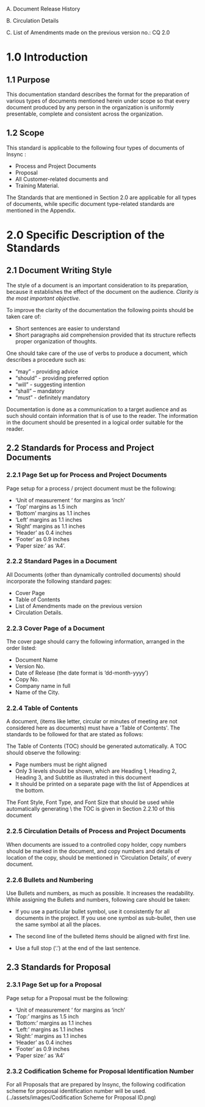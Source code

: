 A.	Document Release History

B.	Circulation Details

C.	List of Amendments made on the previous version no.:  CQ 2.0

# 1.0 Introduction

## 1.1	Purpose

This documentation standard describes the format for the preparation of various types of documents mentioned herein under scope so that every document produced by any person in the organization is uniformly presentable, complete and consistent across the organization. 

## 1.2	Scope
This standard is applicable to the following four types of documents of Insync :
* Process and Project Documents
* Proposal
* All Customer-related documents and
* Training Material.

The Standards that are mentioned in Section 2.0 are applicable for all types of documents, while specific document type-related standards are mentioned in the Appendix.

# 2.0	Specific Description of the Standards

## 2.1	Document Writing Style

The style of a document is an important consideration to its preparation, because it establishes the effect of the document on the audience. *Clarity is the most important objective*. 

To improve the clarity of the documentation the following points should be taken care of:

* Short sentences are easier to understand
* Short paragraphs aid comprehension provided that its structure reflects proper organization of thoughts.

One should take care of the use of verbs to produce a document, which describes a procedure such as:  

*	“may” - providing advice
*	“should” - providing preferred option
*	“will” - suggesting intention
*	“shall” – mandatory
*	“must” - definitely mandatory	

Documentation is done as a communication to a target audience and as such should contain information that is of use to the reader.
The information in the document should be presented in a logical order suitable for the reader.

## 2.2	Standards for Process and Project Documents

### 2.2.1	Page Set up for Process and Project Documents

Page setup for a process / project document must be the following:

*	‘Unit of measurement ‘ for margins as ‘inch’
*	‘Top’ margins as 1.5 inch
*	‘Bottom’ margins as 1.1 inches
*	‘Left’ margins as 1.1 inches
*	‘Right’ margins as 1.1  inches
*	‘Header’ as 0.4 inches
*	‘Footer’ as 0.9  inches
*	‘Paper size:’ as ‘A4’.

### 2.2.2	Standard Pages in a Document

All Documents (other than dynamically controlled documents) should incorporate the following standard pages: 

*	Cover Page
*	Table of Contents
*	List of Amendments made on the previous version
*	Circulation Details.

### 2.2.3	Cover Page of a Document 

The cover page should carry the following information, arranged in the order listed: 
*	Document Name
*	Version No. 
*	Date of Release (the date format is ‘dd-month-yyyy’)
*	Copy No.
*	Company name in full
*	Name of the City. 

### 2.2.4	Table of Contents

A document, (items like letter, circular or minutes of meeting are not considered here as documents) must have a 'Table of Contents'. The standards to be followed for that are stated as follows:

The Table of Contents (TOC) should be generated automatically. A TOC should observe the following:

*	Page numbers must be right aligned
*	Only 3 levels should be shown, which are Heading 1, Heading 2, Heading 3, and Subtitle as illustrated in this document
*	It should be printed on a separate page with the list of Appendices at the bottom.

The Font Style, Font Type, and Font Size that should be used while automatically generating \ the TOC is given in Section 2.2.10 of this document

### 2.2.5	Circulation Details of Process and Project Documents

When documents are issued to a controlled copy holder, copy numbers should be marked in the document, and copy numbers and details of location of the copy, should be mentioned in ‘Circulation Details’, of every document.

### 2.2.6	Bullets and Numbering
Use Bullets and numbers, as much as possible. It increases the readability. While assigning the Bullets and numbers, following care should be taken:

* If you use a particular bullet symbol, use it consistently for all documents in the project. If you use one symbol as sub-bullet, then use the same symbol at all the places.

* The second line of the bulleted items should be aligned with first line.

* Use a full stop (‘.’) at the end of the last sentence.

## 2.3	Standards for Proposal
### 2.3.1	Page Set up for a Proposal

Page setup for a Proposal must be the following:
*	‘Unit of measurement ‘ for margins as ‘inch’
*	‘Top:’ margins as 1.5 inch
*	‘Bottom:’ margins as 1.1 inches
*	‘Left:’ margins as 1.1 inches
*	‘Right:’ margins as 1.1 inches
*	‘Header’ as 0.4 inches
*	‘Footer’ as 0.9 inches
*	‘Paper size:’ as ‘A4’

### 2.3.2	Codification Scheme for Proposal Identification Number

For all Proposals that are prepared by Insync, the following codification scheme for proposal identification number will be used.
(../assets/images/Codification Scheme for Proposal ID.png)

